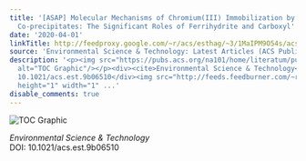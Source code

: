 ```yaml
---
title: '[ASAP] Molecular Mechanisms of Chromium(III) Immobilization by Organo–Ferrihydrite
  Co-precipitates: The Significant Roles of Ferrihydrite and Carboxyl'
date: '2020-04-01'
linkTitle: http://feedproxy.google.com/~r/acs/esthag/~3/1MaIPM9O54s/acs.est.9b06510
source: 'Environmental Science & Technology: Latest Articles (ACS Publications)'
description: '<p><img src="https://pubs.acs.org/na101/home/literatum/publisher/achs/journals/content/esthag/0/esthag.ahead-of-print/acs.est.9b06510/20200401/images/medium/es9b06510_0003.gif"
  alt="TOC Graphic"/></p><div><cite>Environmental Science & Technology</cite></div><div>DOI:
  10.1021/acs.est.9b06510</div><img src="http://feeds.feedburner.com/~r/acs/esthag/~4/1MaIPM9O54s"
  height="1" width="1" ...'
disable_comments: true
---
```

<p><img src="https://pubs.acs.org/na101/home/literatum/publisher/achs/journals/content/esthag/0/esthag.ahead-of-print/acs.est.9b06510/20200401/images/medium/es9b06510_0003.gif" alt="TOC Graphic"/></p><div><cite>Environmental Science & Technology</cite></div><div>DOI: 10.1021/acs.est.9b06510</div><img src="http://feeds.feedburner.com/~r/acs/esthag/~4/1MaIPM9O54s" height="1" width="1" ...